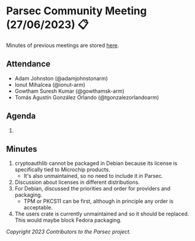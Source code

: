 # Parsec Community Meeting (27/06/2023) 📋

Minutes of previous meetings are stored
[here](https://github.com/parallaxsecond/community/tree/main/minutes).

## Attendance

- Adam Johnston (@adamjohnstonarm)
- Ionut Mihalcea (@ionut-arm)
- Gowtham Suresh Kumar (@gowthamsk-arm)
- Tomás Agustín González Orlando (@tgonzalezorlandoarm)

## Agenda

1.

## Minutes

1. cryptoauthlib cannot be packaged in Debian because its license is specifically tied to Microchip
   products.
   - It's also unmaintained, so no need to include it in Parsec.
2. Discussion about licenses in different distributions.
3. For Debian, discussed the priorities and order for providers and packaging.
   - TPM or PKCS11 can be first, although in principle any order is acceptable.
4. The users crate is currently unmaintained and so it should be replaced. This would maybe block
   Fedora packaging.

*Copyright 2023 Contributors to the Parsec project.*
